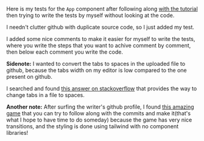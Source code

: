 Here is my tests for the `App` component after following along [with the tutorial](https://www.digitalocean.com/community/tutorials/how-to-test-a-react-app-with-jest-and-react-testing-library) then trying to write the tests by myself without looking at the code.

I needn't clutter github with duplicate source code, so I just added my test.

I added some nice comments to make it easier for myself to write the tests, where you write the steps that you want to achive comment by comment, then below each comment you write the code.

**Sidenote:** I wanted to convert the tabs to spaces in the uploaded file to github, because the tabs width on my editor is low compared to the one present on github.  

I searched and found [this answer on stackoverflow](https://stackoverflow.com/questions/17066290/pushing-to-github-messes-up-my-code-indentation) that provides the way to change tabs in a file to spaces.

**Another note:** After surfing the writer's github profile, I found [this amazing game](https://github.com/Cool-Runningz/paw-and-order) that you can try to follow along with the commits and make it(that's what I hope to have time to do someday) because the game has very nice transitions, and the styling is done using tailwind with no component libraries!